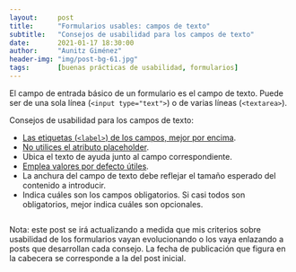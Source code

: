 ```yaml
---
layout:     post
title:      "Formularios usables: campos de texto"
subtitle:   "Consejos de usabilidad para los campos de texto"
date:       2021-01-17 18:30:00
author:     "Aunitz Giménez"
header-img: "img/post-bg-61.jpg"
tags:       [buenas prácticas de usabilidad, formularios]
---
```


<p>El campo de entrada básico de un formulario es el campo de texto. Puede ser de una sola línea (<code>&lt;input type="text"&gt;</code>) o de varias líneas (<code>&lt;textarea&gt;</code>).</p>

<p>Consejos de usabilidad para los campos de texto:</p>

<ul>
    <li><a href="{{ site.baseurl }}{% post_url 2018-03-11-tip-11-etiquetas-por-encima-campos %}">Las etiquetas (<code>&lt;label&gt;</code>) de los campos, mejor por encima</a>.</li>
    <li><a href="{{ site.baseurl }}{% post_url 2020-01-29-tip-17-no-utilices-atributo-placeholder %}">No utilices el atributo placeholder</a>.</li>
    <li>Ubica el texto de ayuda junto al campo correspondiente.</li>
    <li><a href="{{ site.baseurl }}{% post_url 2019-10-28-tip-14-emplea-valores-por-defecto-utiles-en-formularios %}">Emplea valores por defecto útiles</a>.</li>
    <li>La anchura del campo de texto debe reflejar el tamaño esperado del contenido a introducir.</li>
    <li>Indica cuáles son los campos obligatorios. Si casi todos son obligatorios, mejor indica cuáles son opcionales.</li>
</ul>

<p><img src="{{ site.baseurl }}/img/formularios-usables-campos-de-texto.png" alt=""></p>

<p class="small">Nota: este post se irá actualizando a medida que mis criterios sobre usabilidad de los formularios vayan evolucionando o los vaya enlazando a posts que desarrollan cada consejo. La fecha de publicación que figura en la cabecera se corresponde a la del post inicial.</p>
